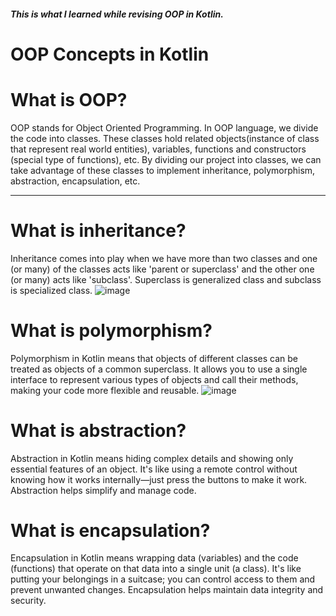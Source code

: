 ##### This is what I learned while revising OOP in Kotlin.
# OOP Concepts in Kotlin

# What is OOP?

OOP stands for Object Oriented Programming. In OOP language, we divide the code into classes. 
These classes hold related objects(instance of class that represent real world entities), variables, functions and constructors (special type of functions), etc. 
By dividing our project into classes, we can take advantage of these classes to implement inheritance, polymorphism, abstraction, encapsulation, etc. 

--- 

# What is inheritance?
Inheritance comes into play when we have more than two classes and one (or many) of the classes acts like 'parent or superclass' and the other one (or many) acts like 'subclass'. 
Superclass is generalized class and subclass is specialized class.
![image](https://github.com/TanviS3000/KotlinOOPConcepts/assets/145559687/268fa5d9-c75b-40db-b95a-e8ee6aea3ee0)

# What is polymorphism?
Polymorphism in Kotlin means that objects of different classes can be treated as objects of a common superclass. 
It allows you to use a single interface to represent various types of objects and call their methods, making your code more flexible and reusable.
![image](https://github.com/TanviS3000/KotlinOOPConcepts/assets/145559687/b13e5282-db6b-4976-b8ae-eb3637078953)


# What is abstraction?
Abstraction in Kotlin means hiding complex details and showing only essential features of an object. 
It's like using a remote control without knowing how it works internally—just press the buttons to make it work. 
Abstraction helps simplify and manage code.

# What is encapsulation?
Encapsulation in Kotlin means wrapping data (variables) and the code (functions) that operate on that data into a single unit (a class). 
It's like putting your belongings in a suitcase; you can control access to them and prevent unwanted changes. 
Encapsulation helps maintain data integrity and security.
